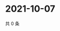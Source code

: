 # 2021-10-07

共 0 条

<!-- BEGIN WEIBO -->
<!-- 最后更新时间 Thu Oct 07 2021 14:13:07 GMT+0800 (China Standard Time) -->

<!-- END WEIBO -->
